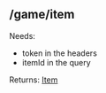 ## /game/item

Needs:  
  - token in the headers
  - itemId in the query
  
Returns: [Item](https://github.com/mateoox600/RGRPG/blob/master/docs/docs/item/Item.md)